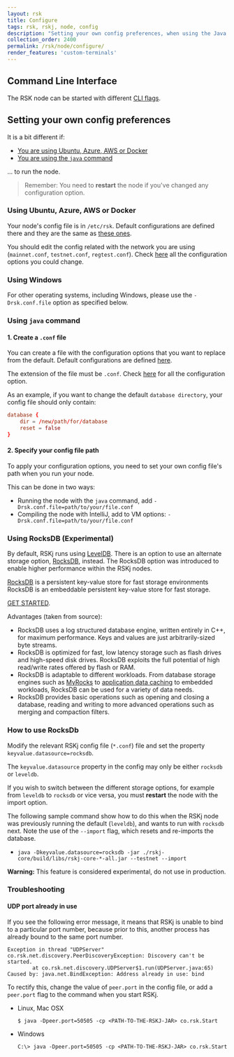 ```yaml
---
layout: rsk
title: Configure
tags: rsk, rskj, node, config
description: "Setting your own config preferences, when using the Java command, Ubuntu, Azure, AWS, or Docker"
collection_order: 2400
permalink: /rsk/node/configure/
render_features: 'custom-terminals'
---
```


## Command Line Interface

The RSK node can be started with different
[CLI flags](./cli/).

## Setting your own config preferences

It is a bit different if:

- [You are using Ubuntu, Azure, AWS or Docker](#using-ubuntu-azure-aws-or-docker)
- [You are using the `java` command](#using-java-command)

&hellip; to run the node.

> Remember:
> You need to **restart** the node if you've changed any configuration option.

### Using Ubuntu, Azure, AWS or Docker

Your node's config file is in `/etc/rsk`.
Default configurations are defined there and they are the same as [these ones](https://github.com/rsksmart/artifacts/tree/master/rskj-ubuntu-installer/config).

You should edit the config related with the network you are using (`mainnet.conf`, `testnet.conf`, `regtest.conf`).
Check [here](/rsk/node/configure/reference) all the configuration options you could change.

### Using Windows

For other operating systems, including Windows, please use the `-Drsk.conf.file` option as specified below.


### Using `java` command

#### 1. Create a `.conf` file

You can create a file with the configuration options that you want to replace from the default.
Default configurations are defined [here](https://github.com/rsksmart/rskj/tree/master/rskj-core/src/main/resources/config).

The extension of the file must be `.conf`.
Check [here](/rsk/node/configure/reference/) for all the configuration option.

As an example, if you want to change the default `database directory`, your config file should only contain:

``` conf
database {
    dir = /new/path/for/database
    reset = false
}
```

#### 2. Specify your config file path

To apply your configuration options, you need to set your own config file's path when you run your node.

This can be done in two ways:

- Running the node with the `java` command, add `-Drsk.conf.file=path/to/your/file.conf`
- Compiling the node with IntelliJ, add to VM options: `-Drsk.conf.file=path/to/your/file.conf`

### Using RocksDB (Experimental)

By default, RSKj runs using [LevelDB](https://dbdb.io/db/leveldb).
There is an option to use an alternate storage option,
[RocksDB](http://rocksdb.org/), instead.
The RocksDB option was introduced to enable higher performance
within the RSKj nodes.

[RocksDB](http://rocksdb.org/) is a persistent key-value store for fast storage environments
RocksDB is an embeddable persistent key-value store for fast storage.

[GET STARTED](http://rocksdb.org/docs/getting-started.html).

Advantages (taken from source):
* RocksDB uses a log structured database engine, written entirely in C++, for maximum performance. Keys and values are just arbitrarily-sized byte streams.
* RocksDB is optimized for fast, low latency storage such as flash drives and high-speed disk drives. RocksDB exploits the full potential of high read/write rates offered by flash or RAM.
* RocksDB is adaptable to different workloads. From database storage engines such as [MyRocks](https://github.com/facebook/mysql-5.6) to [application data caching](http://techblog.netflix.com/2016/05/application-data-caching-using-ssds.html) to embedded workloads, RocksDB can be used for a variety of data needs.
* RocksDB provides basic operations such as opening and closing a database, reading and writing to more advanced operations such as merging and compaction filters.
### How to use RocksDb

Modify the relevant RSKj config file (`*.conf`) file
and set the property `keyvalue.datasource=rocksdb`.

The `keyvalue.datasource` property in the config
may only be either `rocksdb` or `leveldb`.

If you wish to switch between the different storage options,
for example from `leveldb` to `rocksdb` or vice versa, 
you must **restart** the node with the import option.

The following sample command show how to do this when
the RSKj node was previously running the default (`leveldb`),
and wants to run with `rocksdb` next.
Note the use of the `--import` flag, which resets and re-imports the database.

* `java -Dkeyvalue.datasource=rocksdb -jar ./rskj-core/build/libs/rskj-core-*-all.jar --testnet --import`

**Warning:** This feature is considered experimental, do not use in production.

### Troubleshooting

#### UDP port already in use

If you see the following error message,
it means that RSKj is unable to bind to a particular port number,
because prior to this, another process has already bound to the same port number.

```
Exception in thread "UDPServer" co.rsk.net.discovery.PeerDiscoveryException: Discovery can't be started.
        at co.rsk.net.discovery.UDPServer$1.run(UDPServer.java:65)
Caused by: java.net.BindException: Address already in use: bind
```

To rectify this,
change the value of `peer.port` in the config file,
or add a `peer.port` flag to the command when you start RSKj.


[](#top "multiple-terminals")
- Linux, Mac OSX
  ```shell
  $ java -Dpeer.port=50505 -cp <PATH-TO-THE-RSKJ-JAR> co.rsk.Start
  ```
- Windows
  ```windows-command-prompt
  C:\> java -Dpeer.port=50505 -cp <PATH-TO-THE-RSKJ-JAR> co.rsk.Start
  ```
